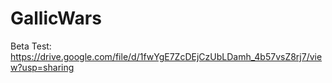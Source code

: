 # GallicWars

Beta Test: https://drive.google.com/file/d/1fwYgE7ZcDEjCzUbLDamh_4b57vsZ8rj7/view?usp=sharing

